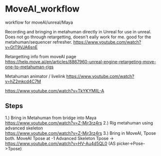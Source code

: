 # MoveAI_workflow
workflow for moveAI/unreal/Maya

Recording and bringing in metahuman directly in Unreal for use in unreal. Does not go through retargetting, doesn't eally work for me. good for the metahuman/sequencer refresher.
https://www.youtube.com/watch?v=GtT9VJA6snE

Retargetting info from moveAI page
https://help.move.ai/en/articles/8867960-unreal-engine-retargeting-move-one-to-metahuman-rigs





Metahuman animator / livelink
https://www.youtube.com/watch?v=hZ2mkcd4C7M


https://www.youtube.com/watch?v=TkYKYMllL-A




## Steps
1.) Bring in Metahuman from bridge into Maya   
https://www.youtube.com/watch?v=Z-Mjr3rz4rs
2.) Rig metahuman using advanced skeleton   
https://www.youtube.com/watch?v=Z-Mjr3rz4rs
3.) Bring in MoveAI, Tpose both.
MoveAI Tpose at -1
Advanced Skeleton Tpose -> https://www.youtube.com/watch?v=HV-Au4d5QL0 (AS picker->Pose->Tpose)

